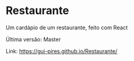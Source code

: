 # Restaurante
Um cardápio de um restaurante, feito com React

Última versão: Master

Link: https://gui-pires.github.io/Restaurante/
